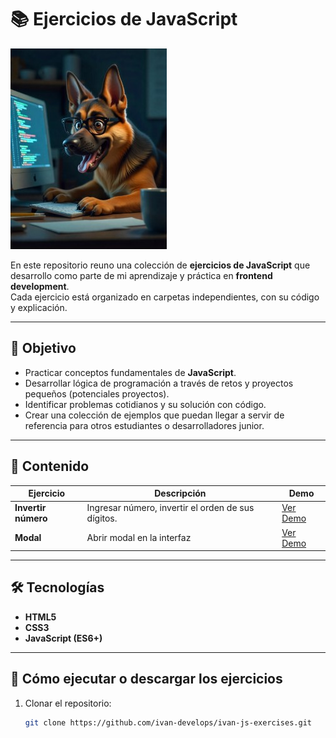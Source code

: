 # 📚 Ejercicios de JavaScript
![Crazy Dog Developer](CrazyDogDeveloper.jpeg)

En este repositorio reuno una colección de **ejercicios de JavaScript** que desarrollo como parte de mi aprendizaje y práctica en **frontend development**.  
Cada ejercicio está organizado en carpetas independientes, con su código y explicación.

---

## 🎯 Objetivo
- Practicar conceptos fundamentales de **JavaScript**.  
- Desarrollar lógica de programación a través de retos y proyectos pequeños (potenciales proyectos).
- Identificar problemas cotidianos y su solución con código. 
- Crear una colección de ejemplos que puedan llegar a servir de referencia para otros estudiantes o desarrolladores junior.  

---

## 📂 Contenido

| Ejercicio | Descripción | Demo |
|-----------|-------------|------|
| **Invertir número** | Ingresar número, invertir el orden de sus dígitos. | [Ver Demo](#) |
| **Modal** | Abrir modal en la interfaz | [Ver Demo](#) |

---

## 🛠️ Tecnologías
- **HTML5**
- **CSS3**
- **JavaScript (ES6+)**

---

## 🚀 Cómo ejecutar o descargar los ejercicios
1. Clonar el repositorio:
   ```bash
   git clone https://github.com/ivan-develops/ivan-js-exercises.git